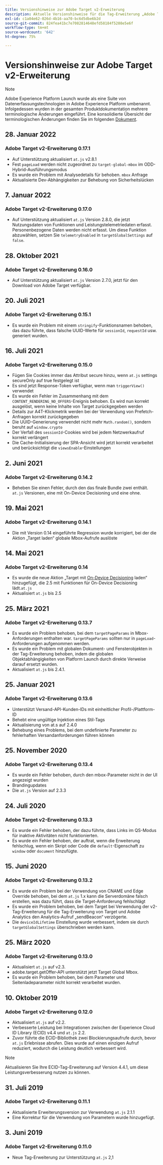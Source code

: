 ```yaml
---
title: Versionshinweise zur Adobe Target v2-Erweiterung
description: Aktuelle Versionshinweise für die Tag-Erweiterung „Adobe Target v2“ in Adobe Experience Platform.
exl-id: c1a04e62-026d-4b16-aa70-bc6d5dbe6b2d
source-git-commit: 824fea41bc7e7082814648efd58184f5208e5e6f
workflow-type: tm+mt
source-wordcount: '642'
ht-degree: 75%

---
```


# Versionshinweise zur Adobe Target v2-Erweiterung

>[!NOTE]
>
>Adobe Experience Platform Launch wurde als eine Suite von Datenerfassungstechnologien in Adobe Experience Platform umbenannt. Infolgedessen wurden in der gesamten Produktdokumentation mehrere terminologische Änderungen eingeführt. Eine konsolidierte Übersicht der terminologischen Änderungen finden Sie im folgenden [Dokument](../../../term-updates.md).

## 28. Januar 2022

### Adobe Target v2-Erweiterung 0.17.1

- Auf Unterstützung aktualisiert `at.js` v2.8.1
- Fest `pageLoad` werden nicht zugeordnet zu `target-global-mbox` im ODD-Hybrid-Ausführungsmodus
- Es wurde ein Problem mit Analysedetails für behoben. `mbox` Anfrage
- Aktualisierte Dev-Abhängigkeiten zur Behebung von Sicherheitslücken

## 7. Januar 2022

### Adobe Target v2-Erweiterung 0.17.0

- Auf Unterstützung aktualisiert `at.js` Version 2.8.0, die jetzt Nutzungsdaten von Funktionen und Leistungstelemetriedaten erfasst.  Personenbezogene Daten werden nicht erfasst. Um diese Funktion abzuwählen, setzen Sie `telemetryEnabled` in `targetGlobalSettings` auf `false`.

## 28. Oktober 2021

### Adobe Target v2-Erweiterung 0.16.0

- Auf Unterstützung aktualisiert `at.js` Version 2.7.0, jetzt für den Download von Adobe Target verfügbar.

## 20. Juli 2021

### Adobe Target v2-Erweiterung 0.15.1

- Es wurde ein Problem mit einem `stringify`-Funktionsnamen behoben, das dazu führte, dass falsche UUID-Werte für `sessionId`, `requestId` usw. generiert wurden.

## 16. Juli 2021

### Adobe Target v2-Erweiterung 0.15.0

- Fügen Sie Cookies immer das Attribut secure hinzu, wenn `at.js` settings secureOnly auf true festgelegt ist
- Es sind jetzt Response-Token verfügbar, wenn man `triggerView()` verwendet
- Es wurde ein Fehler im Zusammenhang mit dem `CONTENT_RENDERING_NO_OFFERS`-Ereignis behoben. Es wird nun korrekt ausgelöst, wenn keine Inhalte von Target zurückgegeben werden
- Details zur A4T-Klickmetrik werden bei der Verwendung von Prefetch-Anfragen korrekt zurückgegeben
- Die UUID-Generierung verwendet nicht mehr `Math.random()`, sondern beruht auf `window.crypto`
- Der Verfall des `sessionId`-Cookies wird bei jedem Netzwerkaufruf korrekt verlängert
- Die Cache-Initialisierung der SPA-Ansicht wird jetzt korrekt verarbeitet und berücksichtigt die `viewsEnable`-Einstellungen

## 2. Juni 2021

### Adobe Target v2-Erweiterung 0.14.2

- Beheben Sie einen Fehler, durch den das finale Bundle zwei enthält. `at.js` Versionen, eine mit On-Device Decisioning und eine ohne.

## 19. Mai 2021

### Adobe Target v2-Erweiterung 0.14.1

- Die mit Version 0.14 eingeführte Regression wurde korrigiert, bei der die Aktion „Target laden“ globale Mbox-Aufrufe auslöste

## 14. Mai 2021

### Adobe Target v2-Erweiterung 0.14

- Es wurde die neue Aktion „Target mit [On-Device Decisioning](./overview.md#load-target-with-on-device-decisioning) laden“ hinzugefügt, die 2.5 mit Funktionen für On-Device Decisioning lädt.`at.js`
- Aktualisiert `at.js` bis 2.5


## 25. März 2021

### Adobe Target v2-Erweiterung 0.13.7

- Es wurde ein Problem behoben, bei dem `targetPageParams` in Mbox-Anforderungen enthalten war. `targetPageParams` sollten nur in `pageLoad`-Anforderungen aufgenommen werden.
- Es wurde ein Problem mit globalen Dokument- und Fensterobjekten in der Tag-Erweiterung behoben, indem die globalen Objektabhängigkeiten von Platform Launch durch direkte Verweise darauf ersetzt wurden.
- Aktualisiert `at.js` bis 2.4.1.

## 25. Januar 2021

### Adobe Target v2-Erweiterung 0.13.6

- Unterstützt Versand-API-Kunden-IDs mit einheitlicher Profil-/Plattform-ID
- Behebt eine ungültige Injektion eines Stil-Tags
- Aktualisierung von at.s auf 2.4.0
- Behebung eines Problems, bei dem undefinierte Parameter zu fehlerhaften Versandanforderungen führen können

## 25. November 2020

### Adobe Target v2-Erweiterung 0.13.4

- Es wurde ein Fehler behoben, durch den mbox-Parameter nicht in der UI angezeigt wurden
- Brandingupdates
- Die `at.js` Version auf 2.3.3

## 24. Juli 2020

### Adobe Target v2-Erweiterung 0.13.3

- Es wurde ein Fehler behoben, der dazu führte, dass Links im QS-Modus für inaktive Aktivitäten nicht funktionierten.
- Es wurde ein Fehler behoben, der auftrat, wenn die Erweiterung fehlschlug, wenn ein Skript oder Code die `default`-Eigenschaft zu `window` oder `document` hinzufügte.

## 15. Juni 2020

### Adobe Target v2-Erweiterung 0.13.2

- Es wurde ein Problem bei der Verwendung von CNAME und Edge Override behoben, bei dem `at.js` 1.x kann die Serverdomäne falsch erstellen, was dazu führt, dass die Target-Anforderung fehlschlägt
- Es wurde ein Problem behoben, bei dem Target bei Verwendung der v2-Tag-Erweiterung für die Tag-Erweiterung von Target und Adobe Analytics den Analytics-Aufruf „sendBeacon“ verzögerte.
- Die `deviceIdLifetime` Einstellung wurde verbessert, indem sie durch `targetGlobalSettings` überschrieben werden kann.

## 25. März 2020

### Adobe Target v2-Erweiterung 0.13.0

- Aktualisiert `at.js` auf v2.3.
- adobe.target.getOffer-API unterstützt jetzt Target Global Mbox.
- Es wurde ein Problem behoben, bei dem Parameter und Seitenladeparameter nicht korrekt verarbeitet wurden.

## 10. Oktober 2019

### Adobe Target v2-Erweiterung 0.12.0

- Aktualisiert `at.js` auf v2.2.
- Verbesserte Leistung bei Integrationen zwischen der Experience Cloud ID Library (ECID) v4.4 und `at.js` 2.2.
- Zuvor führte die ECID-Bibliothek zwei Blockierungsaufrufe durch, bevor `at.js` Erlebnisse abrufen. Dies wurde auf einen einzigen Aufruf reduziert, wodurch die Leistung deutlich verbessert wird.

>[!NOTE]
>Aktualisieren Sie Ihre ECID-Tag-Erweiterung auf Version 4.4.1, um diese Leistungsverbesserung nutzen zu können.

## 31. Juli 2019

### Adobe Target v2-Erweiterung 0.11.1

- Aktualisierte Erweiterungsversion zur Verwendung `at.js` 2.1.1
- Eine Korrektur für die Verwendung von Parametern wurde hinzugefügt.

## 3. Juni 2019

### Adobe Target v2-Erweiterung 0.11.0

- Neue Tag-Erweiterung zur Unterstützung `at.js` 2,1
